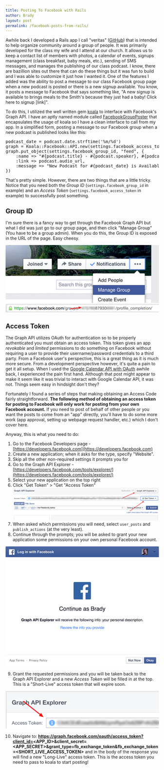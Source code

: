 ```yaml
---
title: Posting To Facebook with Rails
author: Brady
layout: post
permalink: /facebook-posts-from-rails/
---
```

Awhile back I developed a Rails app I call "veritas" ([GitHub](https://github.com/bradyholt/veritas)) that is intended to help organize community around a group of people.  It was primarily developed for the class my wife and I attend at our church.  It allows us to keep a contact list of members with photos, a calendar of events,  signups management (class breakfast, baby meals, etc.), sending of SMS messages, and manages the publishing of our class podcast.  I know, there are bazillion sites out there that can do these things but it was fun to build and I was able to customize it just how I wanted it.  One of the features I added was the ability to post a message to our class Facebook group page when a new podcast is posted or there is a new signup available.  You know, it posts a message to Facebook that says something like, "A new signup is available to brings meals to the Smith's because they just had a baby!  Click here to signup [link]".

To do this, I utilized the well written gem [koala](https://github.com/arsduo/koala) to interface with Facebook's Graph API.  I have an aptly named module called [FacebookGroupPoster](https://github.com/bradyholt/veritas/blob/bcd394ceaf8546f769e58975ccd7a9e1a20a6327/lib/facebook_group_poster.rb)  that encapsulates the usage of koala so I have a clean interface to call from my app.  In a simplified form, posting a message to our Facebook group when a new podcast is published looks like this:

<pre>
podcast_date = podcast.date.strftime('%m/%d')
graph = Koala::Facebook::API.new(settings.facebook_access_token)
graph.put_object(settings.facebook_group_id, "feed", {
    :name => "#{podcast.title} - #{podcast.speaker}, #{podcast_date}",
    :link => podcast.audio_url,
    :message => "New Podcast for #{podcast_date} is Available!"
})
</pre>

That's pretty simple.  However, there are two things that are a little tricky.  Notice that you need both the *Group ID* (`settings.facebook_group_id` in example) and an *Access Token* (`settings.facebook_access_token` in example) to successfully post something.

## Group ID

I'm sure there is a fancy way to get through the Facebook Graph API but what I did was just go to our group page, and then click "Manage Group" (You have to be a group admin).  When you do this, the Group ID is exposed in the URL of the page.  Easy cheesy.

![Group ID](/media/fb_manage_group.png)
![Group ID](/media/fb_group_id_url.png)

## Access Token

The Graph API utilizes OAuth for authentication so to be properly authenticated you must obtain an access token.  This token gives an app *revokable* and *limited* permissions to do something on Facebook without requiring a user to provide their username/password credentials to a third party.  From a Facebook user's perspective, this is a great thing as it is much more secure.  From a development perspective however, it's quite a pain to get it all setup.  When I used the [Google Calendar API with OAuth](/google-calendar-api-from-ruby/) awhile back, I experienced the pain first hand.  Although that post might appear to make it seem like it was trivial to interact with Google Calendar API, it was not.  Things seem easy in hindsight don't they?

Fortunately I found a series of steps that making obtaining an Access Code fairly straightforward.  **The following method of obtaining an  access token for posting to Facebook will only work for posting from your own Facebook account.**  If you need to post of behalf of other people or you want the posts to come from an "app" directly, you'll have to do some more work (app approval, setting up webpage request handler, etc.) which I don't cover here.

Anyway, this is what you need to do:

1. Go to the Facebook Developers page - [https://developers.facebook.com](https://developers.facebook.com)
2. Create a new application; when it asks for the type, specify "Website".  
3. Skip all the other non-required settings it prompts you for
4. Go to the Graph API Explorer - [https://developers.facebook.com/tools/explorer/](https://developers.facebook.com/tools/explorer/)
5. Select your new application on the top right
6. Click "Get Token" > "Get "Access Token" ![Graph API Explorer](/media/fb_graph_explorer.png)
7. When asked which permissions you will need, select `user_posts` and `publish_actions` (at the very least).
8. Continue through the prompts; you will be asked to grant your new application some permissions on your own personal Facebook account.

![Grant Access](/media/fb_grant_access.png)

9. Grant the requested permissions and you will be taken back to the Graph API Explorer and a new *Access Token* will be filled in at the top.  This is a "Short-Live" access token that will expire soon.

![Grant Access](/media/fb_access_key.png)

10.  Navigate to: **https://graph.facebook.com/oauth/access_token?client_id=<APP_ID>&client_secret=<APP_SECRET>&grant_type=fb_exchange_token&fb_exchange_token=<SHORT_LIVE_ACCESS_TOKEN>** and in the body of the response you will find a new "Long-Live" access token.  This is the access token you need to pass to koala to start posting! 
